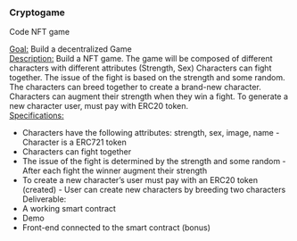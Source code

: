 ### Cryptogame

Code NFT game

<u>Goal:</u> Build a decentralized Game<br>
<u>Description:</u> Build a NFT game. The game will be composed of different characters with different attributes (Strength, Sex) Characters can fight together. The issue of the fight is based on the strength and some random. The characters can breed together to create a brand-new character. Characters can augment their strength when they win a fight. To generate a new character user, must pay with ERC20 token.
<br><u>Specifications:</u>
- Characters have the following attributes: strength, sex, image, name - Character is a ERC721 token
- Characters can fight together
- The issue of the fight is determined by the strength and some random - After each fight the winner augment their strength
- To create a new character’s user must pay with an ERC20 token (created) - User can create new characters by breeding two characters
Deliverable:
- A working smart contract
- Demo
- Front-end connected to the smart contract (bonus)
